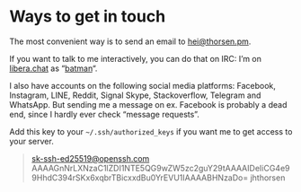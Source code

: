 Ways to get in touch
====================

The most convenient way is to send an email to
[hei@thorsen.pm](mailto:hei@thorsen.pm).

If you want to talk to me interactively, you can do that on IRC: I’m on
[libera.chat](https://libera.chat/) as “[batman](irc://irc.libera.chat:6697/batman)“.

I also have accounts on the following social media platforms: Facebook,
Instagram, LINE, Reddit, Signal Skype, Stackoverflow, Telegram and WhatsApp.
But sending me a message on ex. Facebook is probably a dead end, since I hardly
ever check “message requests”.

Add this key to your `~/.ssh/authorized_keys` if you want me to get access to
your server.

> sk-ssh-ed25519@openssh.com AAAAGnNrLXNzaC1lZDI1NTE5QG9wZW5zc2guY29tAAAAIDeIiCG4e99HhdC394rSKx6xqbrTBicxxdBu0YrEVU1IAAAABHNzaDo= jhthorsen
